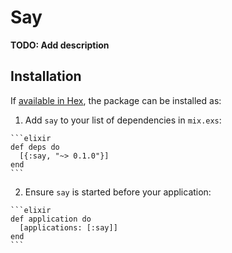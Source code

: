# Say

**TODO: Add description**

## Installation

If [available in Hex](https://hex.pm/docs/publish), the package can be installed as:

  1. Add `say` to your list of dependencies in `mix.exs`:

    ```elixir
    def deps do
      [{:say, "~> 0.1.0"}]
    end
    ```

  2. Ensure `say` is started before your application:

    ```elixir
    def application do
      [applications: [:say]]
    end
    ```

